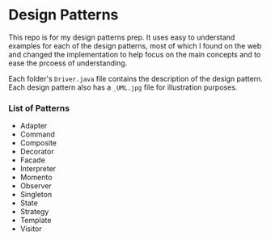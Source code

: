 Design Patterns
====

This repo is for my design patterns prep. It uses easy to understand examples for each of the design patterns, most of which I found on the web and changed the implementation to help focus on the main concepts and to ease the prcoess of understanding. 

Each folder's `Driver.java` file contains the description of the design pattern. Each design pattern also has a `_UML.jpg` file for illustration purposes. 

### List of Patterns

- Adapter
- Command
- Composite
- Decorator
- Facade
- Interpreter
- Momento
- Observer
- Singleton
- State
- Strategy
- Template
- Visitor
